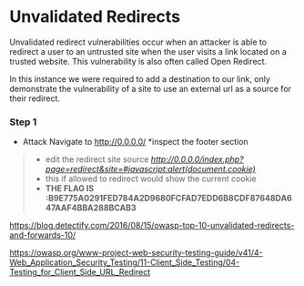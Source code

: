 # Unvalidated Redirects
Unvalidated redirect vulnerabilities occur when an attacker is able to redirect a user to an untrusted site when the user visits a link located on a trusted website. This vulnerability is also often called Open Redirect.

In this instance we were required to add a destination to our link, only demonstrate the vulnerability of a site to use an external url as a source for their redirect.

### Step 1
* Attack
Navigate to http://0.0.0.0/ *inspect the footer section
> * edit the redirect site source _http://0.0.0.0/index.php?page=redirect&site=#javascript:alert(document.cookie)_
> * this if allowed to redirect would show the current cookie 
> * **THE FLAG IS :B9E775A0291FED784A2D9680FCFAD7EDD6B8CDF87648DA647AAF4BBA288BCAB3**


https://blog.detectify.com/2016/08/15/owasp-top-10-unvalidated-redirects-and-forwards-10/

https://owasp.org/www-project-web-security-testing-guide/v41/4-Web_Application_Security_Testing/11-Client_Side_Testing/04-Testing_for_Client_Side_URL_Redirect